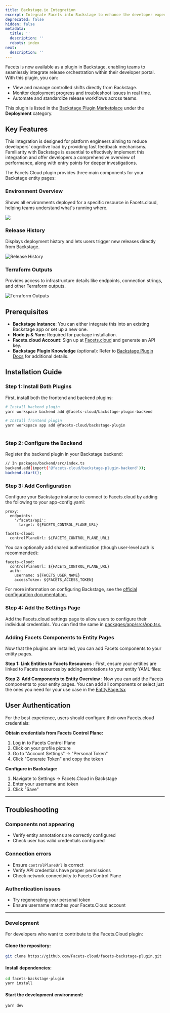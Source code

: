 ```yaml
---
title: Backstage.io Integration
excerpt: Integrate Facets into Backstage to enhance the developer experience.
deprecated: false
hidden: false
metadata:
  title: ''
  description: ''
  robots: index
next:
  description: ''
---
```

Facets is now available as a plugin in Backstage, enabling teams to seamlessly integrate release orchestration within their developer portal. With this plugin, you can:

- View and manage controlled shifts directly from Backstage.
- Monitor deployment progress and troubleshoot issues in real time.
- Automate and standardize release workflows across teams.

This plugin is listed in the [Backstage Plugin Marketplace](https://backstage.io/plugins/) under the **Deployment** category.

## Key Features

This integration is designed for platform engineers aiming to reduce developers' cognitive load by providing fast feedback mechanisms. Familiarity with Backstage is essential to effectively implement this integration and offer developers a comprehensive overview of performance, along with entry points for deeper investigations.

The Facets Cloud plugin provides three main components for your Backstage entity pages:

### Environment Overview

Shows all environments deployed for a specific resource in Facets.cloud, helping teams understand what's running where.

![](https://files.readme.io/1f3495597cd2dfae40d2e1cbd84fd9c7b0603c6bf78a9c6d31be5d4680c51416-Release_Approval_Workflow.png)

### Release History

Displays deployment history and lets users trigger new releases directly from Backstage.

![Release History](https://raw.githubusercontent.com/Facets-cloud/facets-backstage-plugin/main/backstage-plugins/plugins/facets-cloud/screenshots/release-history.png)

### Terraform Outputs

Provides access to infrastructure details like endpoints, connection strings, and other Terraform outputs.

![Terraform Outputs](https://raw.githubusercontent.com/Facets-cloud/facets-backstage-plugin/main/backstage-plugins/plugins/facets-cloud/screenshots/terraform-outputs.png)

## **Prerequisites**

- **Backstage Instance**: You can either integrate this into an existing Backstage app or set up a new one.
- **Node.js & Yarn**: Required for package installation.
- **Facets.cloud Account**: Sign up at [Facets.cloud](https://facets.cloud) and generate an API key.
- **Backstage Plugin Knowledge** (optional): Refer to [Backstage Plugin Docs](https://backstage.io/docs/plugins/installing-a-plugin) for additional details.

## Installation Guide

### Step 1: Install Both Plugins

First, install both the frontend and backend plugins:

```bash
# Install backend plugin
yarn workspace backend add @facets-cloud/backstage-plugin-backend

# Install frontend plugin
yarn workspace app add @facets-cloud/backstage-plugin
 
```

### Step 2: Configure the Backend

Register the backend plugin in your Backstage backend:

```bash
// In packages/backend/src/index.ts
backend.add(import('@facets-cloud/backstage-plugin-backend'));
backend.start();
```

### Step 3: Add Configuration

Configure your Backstage instance to connect to Facets.cloud by adding the following to your app-config.yaml:

```
proxy:
  endpoints:
    '/facets/api':
      target: ${FACETS_CONTROL_PLANE_URL}

facets-cloud:
  controlPlaneUrl: ${FACETS_CONTROL_PLANE_URL}
```

You can optionally add shared authentication (though user-level auth is recommended):

```
facets-cloud:
  controlPlaneUrl: ${FACETS_CONTROL_PLANE_URL}
  auth:
    username: ${FACETS_USER_NAME}
    accessToken: ${FACETS_ACCESS_TOKEN}
```

For more information on configuring Backstage, see the [official configuration documentation.](https://backstage.io/docs/conf/)

### Step 4: Add the Settings Page

Add the Facets.cloud settings page to allow users to configure their individual credentials. You can find the same in [packages/app/src/App.tsx.](https://github.com/Facets-cloud/facets-backstage-plugin/blob/c0cc5907967d2de4f4c269002b2c23e184166611/backstage-plugins/packages/app/src/App.tsx#L4)

### Adding Facets Components to Entity Pages

Now that the plugins are installed, you can add Facets components to your entity pages.

**Step 1: Link Entities to Facets Resources** : First, ensure your entities are linked to Facets resources by adding annotations to your entity YAML files:

**Step 2: Add Components to Entity Overview** : Now you can add the Facets components to your entity pages. You can add all components or select just the ones you need for your use case in the [EntityPage.tsx](https://github.com/Facets-cloud/facets-backstage-plugin/blob/c0cc5907967d2de4f4c269002b2c23e184166611/backstage-plugins/packages/app/src/components/catalog/EntityPage.tsx)

## User Authentication

For the best experience, users should configure their own Facets.cloud credentials:

**Obtain credentials from Facets Control Plane:**

1. Log in to Facets Control Plane
2. Click on your profile picture
3. Go to "Account Settings" → "Personal Token"
4. Click "Generate Token" and copy the token

**Configure in Backstage:**

1. Navigate to Settings → Facets.Cloud in Backstage
2. Enter your username and token
3. Click "Save"

***

## Troubleshooting

### Components not appearing

- Verify entity annotations are correctly configured  
- Check user has valid credentials configured  

### Connection errors

- Ensure `controlPlaneUrl` is correct  
- Verify API credentials have proper permissions  
- Check network connectivity to Facets Control Plane  

### Authentication issues

- Try regenerating your personal token  
- Ensure username matches your Facets.Cloud account

***

### Development

For developers who want to contribute to the Facets.Cloud plugin:

#### Clone the repository:

```bash
git clone https://github.com/Facets-cloud/facets-backstage-plugin.git
```

#### Install dependencies:

```bash
cd facets-backstage-plugin
yarn install
```

#### Start the development environment:

```bash
yarn dev
```